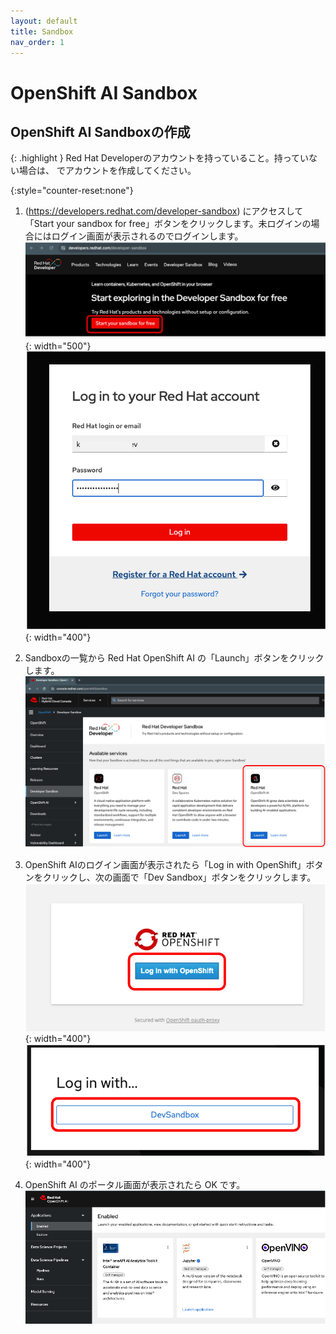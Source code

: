 ```yaml
---
layout: default
title: Sandbox
nav_order: 1
---
```


# OpenShift AI Sandbox


## OpenShift AI Sandboxの作成

{: .highlight }
Red Hat Developerのアカウントを持っていること。持っていない場合は、[](https://developers.redhat.com/) でアカウントを作成してください。


{:style="counter-reset:none"}
1. (https://developers.redhat.com/developer-sandbox) にアクセスして「Start your sandbox for free」ボタンをクリックします。未ログインの場合にはログイン画面が表示されるのでログインします。
![](../../assets/rhd_start_sandbox.png){: width="500"}
![](../../assets/rhd_login.png){: width="400"}


1. Sandboxの一覧から Red Hat OpenShift AI の「Launch」ボタンをクリックします。
![](../../assets/rhd_select_sandbox.png)


1. OpenShift AIのログイン画面が表示されたら「Log in with OpenShift」ボタンをクリックし、次の画面で「Dev Sandbox」ボタンをクリックします。
![](../../assets/openshiftai_login_1.png){: width="400"}
![](../../assets/openshiftai_login_2.png){: width="400"}


1. OpenShift AI のポータル画面が表示されたら OK です。
![](../../assets/openshiftai_toppage.png)
